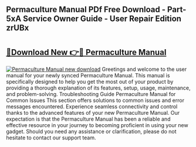 ## Permaculture Manual PDf Free Download - Part-5xA Service Owner Guide - User Repair Edition zrUBx

# <h2><a href="http://cf2192.oget.top/?id=Permaculture+Manual">🔗Download New 👉🔴 Permaculture Manual</a></h2>

[![Permaculture Manual new download](https://i.imgur.com/5g1atiW.png)](http://cf2192.oget.top/?id=Permaculture+Manual)
Greetings and welcome to the user manual for your newly synced Permaculture Manual. This manual is specifically designed to help you get the most out of your product by providing a thorough explanation of its features, setup, usage, maintenance, and problem-solving. Troubleshooting Guide Permaculture Manual for Common Issues This section offers solutions to common issues and error messages encountered. Experience seamless connectivity and control thanks to the advanced features of your new Permaculture Manual. Our expectation is that the Permaculture Manual has been a reliable and effective resource in your journey to becoming proficient in using your new gadget. Should you need any assistance or clarification, please do not hesitate to contact our support team.
